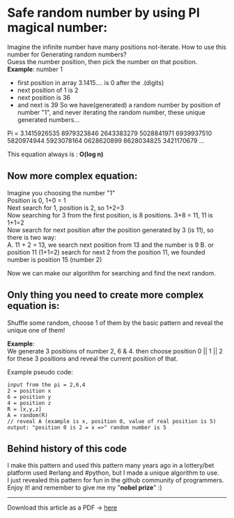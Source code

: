 # Safe random number by using PI magical number:
Imagine the infinite number have many positions not-iterate. How to use this number for
Generating random numbers?\
Guess the number position, then pick the number on that position.\
**Example**: number 1
- first position in array 3.1415.... is 0 after the .(digits)
- next position of 1 is 2
- next position is 36
- and next is 39
So we have(generated) a random number by position of number "1", and never iterating the
random number, these unique generated numbers...

Pi = 3.1415926535 8979323846 2643383279 5028841971 6939937510 5820974944
5923078164 0628620899 8628034825 3421170679 ...

This equation always is : **O(log n)**

## Now more complex equation:
Imagine you choosing the number "1"\
Position is 0, 1+0 = 1\
Next search for 1, position is 2, so 1+2=3\
Now searching for 3 from the first position, is 8 positions. 3+8 = 11, 11 is 1+1=2\
Now search for next position after the position generated by 3 (is 11), so there is two way:\
A. 11 + 2 = 13, we search next position from 13 and the number is 9
B. or position 11 (1+1=2) search for next 2 from the position 11, we founded number is position
15 (number 2)

Now we can make our algorithm for searching and find the next random. 

## Only thing you need to create more complex equation is:
Shuffle some random, choose 1 of them by the basic pattern and reveal the unique one of them!

**Example**:\
We generate 3 positions of number 2, 6 & 4. then choose position 0 || 1 || 2 for these 3 positions and reveal the current position of that.

Example pseudo code:
```
input from the pi = 2,6,4
2 = position x
6 = position y
4 = position z
R = [x,y,z]
A = random(R)
// reveal A (example is x, position 0, value of real position is 5)
output: "position 0 is 2 = x =>" random number is 5
```

## Behind history of this code
I make this pattern and used this pattern many years ago in a lottery/bet platform used #erlang and #python, but I made a unique algorithm to use.\
I just revealed this pattern for fun in the github community of programmers.\
Enjoy it! and remember to give me my "**nobel prize**" :)


---

Download this article as a PDF -> [here](https://github.com/mosi-arch/documents/blob/main/Article%20on%20random%20numbers%20and%20pi%20algorithm.pdf) 

